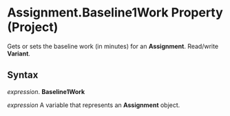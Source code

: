 
# Assignment.Baseline1Work Property (Project)

Gets or sets the baseline work (in minutes) for an  **Assignment**. Read/write **Variant**.


## Syntax

 _expression_. **Baseline1Work**

 _expression_ A variable that represents an **Assignment** object.

